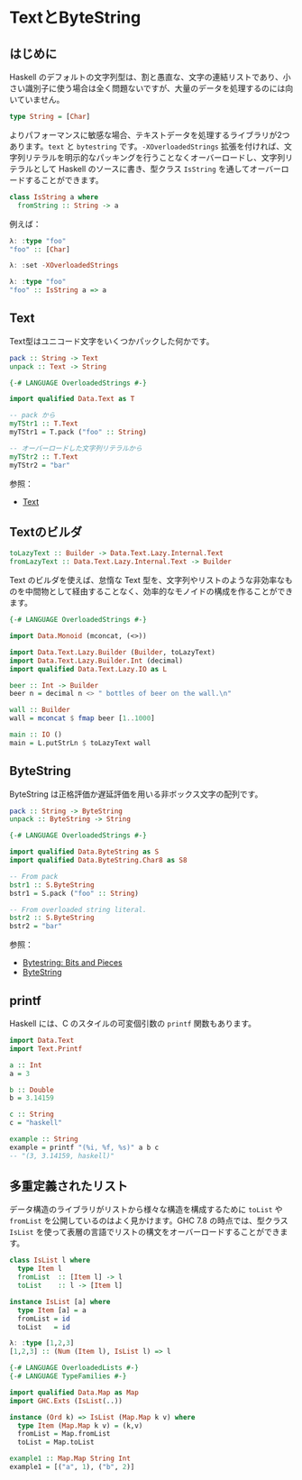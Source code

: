 # TextとByteString

## はじめに

Haskell のデフォルトの文字列型は、割と愚直な、文字の連結リストであり、小さい識別子に使う場合は全く問題ないですが、大量のデータを処理するのには向いていません。

```haskell
type String = [Char]
```

よりパフォーマンスに敏感な場合、テキストデータを処理するライブラリが2つあります。``text`` と ``bytestring`` です。``-XOverloadedStrings`` 拡張を付ければ、文字列リテラルを明示的なパッキングを行うことなくオーバーロードし、文字列リテラルとして Haskell のソースに書き、型クラス ``IsString`` を通してオーバーロードすることができます。

```haskell
class IsString a where
  fromString :: String -> a
```

例えば：

```haskell
λ: :type "foo"
"foo" :: [Char]

λ: :set -XOverloadedStrings

λ: :type "foo"
"foo" :: IsString a => a
```

## Text

Text型はユニコード文字をいくつかパックした何かです。

```haskell
pack :: String -> Text
unpack :: Text -> String
```

```haskell
{-# LANGUAGE OverloadedStrings #-}

import qualified Data.Text as T

-- pack から
myTStr1 :: T.Text
myTStr1 = T.pack ("foo" :: String)

-- オーバーロードした文字列リテラルから
myTStr2 :: T.Text
myTStr2 = "bar"
```

参照：

* [Text](http://hackage.haskell.org/package/text-1.2.0.4/docs/Data-Text.html)

## Textのビルダ

```haskell
toLazyText :: Builder -> Data.Text.Lazy.Internal.Text
fromLazyText :: Data.Text.Lazy.Internal.Text -> Builder
```

Text のビルダを使えば、怠惰な Text 型を、文字列やリストのような非効率なものを中間物として経由することなく、効率的なモノイドの構成を作ることができます。

```haskell
{-# LANGUAGE OverloadedStrings #-}

import Data.Monoid (mconcat, (<>))

import Data.Text.Lazy.Builder (Builder, toLazyText)
import Data.Text.Lazy.Builder.Int (decimal)
import qualified Data.Text.Lazy.IO as L

beer :: Int -> Builder
beer n = decimal n <> " bottles of beer on the wall.\n"

wall :: Builder
wall = mconcat $ fmap beer [1..1000]

main :: IO ()
main = L.putStrLn $ toLazyText wall
```

## ByteString

ByteString は正格評価か遅延評価を用いる非ボックス文字の配列です。

```haskell
pack :: String -> ByteString
unpack :: ByteString -> String
```

```haskell
{-# LANGUAGE OverloadedStrings #-}

import qualified Data.ByteString as S
import qualified Data.ByteString.Char8 as S8

-- From pack
bstr1 :: S.ByteString
bstr1 = S.pack ("foo" :: String)

-- From overloaded string literal.
bstr2 :: S.ByteString
bstr2 = "bar"
```

参照：

* [Bytestring: Bits and Pieces](https://www.fpcomplete.com/school/to-infinity-and-beyond/pick-of-the-week/bytestring-bits-and-pieces)
* [ByteString](http://hackage.haskell.org/package/bytestring-0.10.4.0/docs/Data-ByteString.html)

## printf

Haskell には、C のスタイルの可変個引数の ``printf`` 関数もあります。

```haskell
import Data.Text
import Text.Printf

a :: Int
a = 3

b :: Double
b = 3.14159

c :: String
c = "haskell"

example :: String
example = printf "(%i, %f, %s)" a b c
-- "(3, 3.14159, haskell)"
```

## 多重定義されたリスト

データ構造のライブラリがリストから様々な構造を構成するために ``toList`` や ``fromList`` を公開しているのはよく見かけます。GHC 7.8 の時点では、型クラス ``IsList`` を使って表層の言語でリストの構文をオーバーロードすることができます。

```haskell
class IsList l where
  type Item l
  fromList  :: [Item l] -> l
  toList    :: l -> [Item l]

instance IsList [a] where
  type Item [a] = a
  fromList = id
  toList   = id
```

```haskell
λ: :type [1,2,3]
[1,2,3] :: (Num (Item l), IsList l) => l
```

```haskell
{-# LANGUAGE OverloadedLists #-}
{-# LANGUAGE TypeFamilies #-}

import qualified Data.Map as Map
import GHC.Exts (IsList(..))

instance (Ord k) => IsList (Map.Map k v) where
  type Item (Map.Map k v) = (k,v)
  fromList = Map.fromList
  toList = Map.toList

example1 :: Map.Map String Int
example1 = [("a", 1), ("b", 2)]
```
